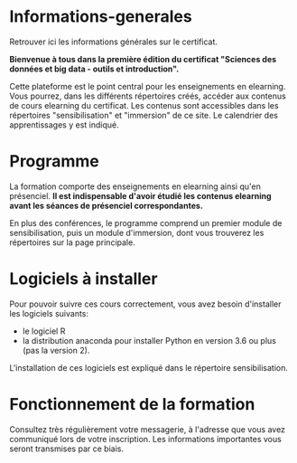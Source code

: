 # Informations-generales
Retrouver ici les informations générales sur le certificat.

**Bienvenue à tous dans la première édition du certificat "Sciences des données et big data - outils et introduction".**

Cette plateforme est le point central pour les enseignements en elearning. Vous pourrez, dans les différents répertoires créés, accéder aux contenus de cours elearning du certificat. Les contenus sont accessibles dans les répertoires "sensibilisation" et "immersion" de ce site. Le calendrier des apprentissages y est indiqué.

# Programme
La formation comporte des enseignements en elearning ainsi qu'en présenciel.
**Il est indispensable d'avoir étudié les contenus elearning avant les séances de présenciel correspondantes.**

En plus des conférences, le programme comprend un premier module de sensibilisation, puis un module d'immersion, dont vous trouverez les répertoires sur la page principale.

# Logiciels à installer
Pour pouvoir suivre ces cours correctement, vous avez besoin d'installer les logiciels suivants:
- le logiciel R
- la distribution anaconda pour installer Python en version 3.6 ou plus (pas la version 2).

L'installation de ces logiciels est expliqué dans le répertoire sensibilisation.

# Fonctionnement de la formation
Consultez très régulièrement votre messagerie, à l'adresse que vous avez communiqué lors de votre inscription. Les informations importantes vous seront transmises par ce biais.

